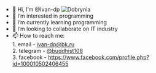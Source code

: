 - 👋 Hi, I’m @Ivan-dp <img src="http://cinemaplex.ru/wp-content/uploads/2013/07/529_2.jpg" alt="Dobrynia">
- 👀 I’m interested in programming
- 🌱 I’m currently learning programming
- 💞️ I’m looking to collaborate on IT industry
- 📫 How to reach me: <br>
        1. email - ivan-dp@bk.ru<br>
        2. telegram - <a href="https://t.me/buddhist108">@buddhist108</a><br>
        3. facebook - https://www.facebook.com/profile.php?id=100010502406455

<!---
Ivan-dp/Ivan-dp is a ✨ special ✨ repository because its `README.md` (this file) appears on your GitHub profile.
You can click the Preview link to take a look at your changes.
--->
